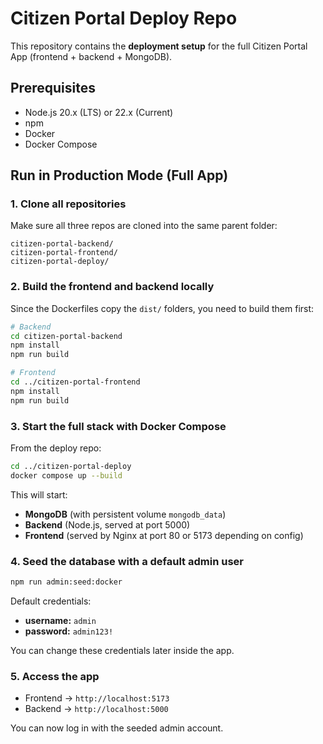 # Citizen Portal Deploy Repo

This repository contains the **deployment setup** for the full Citizen Portal App (frontend + backend + MongoDB).

## Prerequisites

- Node.js 20.x (LTS) or 22.x (Current)
- npm
- Docker
- Docker Compose

## Run in Production Mode (Full App)

### 1. Clone all repositories

Make sure all three repos are cloned into the same parent folder:

```
citizen-portal-backend/
citizen-portal-frontend/
citizen-portal-deploy/
```

### 2. Build the frontend and backend locally

Since the Dockerfiles copy the `dist/` folders, you need to build them first:

```bash
# Backend
cd citizen-portal-backend
npm install
npm run build

# Frontend
cd ../citizen-portal-frontend
npm install
npm run build
```

### 3. Start the full stack with Docker Compose

From the deploy repo:

```bash
cd ../citizen-portal-deploy
docker compose up --build
```

This will start:

- **MongoDB** (with persistent volume `mongodb_data`)
- **Backend** (Node.js, served at port 5000)
- **Frontend** (served by Nginx at port 80 or 5173 depending on config)

### 4. Seed the database with a default admin user

```bash
npm run admin:seed:docker
```

Default credentials:

- **username:** `admin`
- **password:** `admin123!`

You can change these credentials later inside the app.

### 5. Access the app

- Frontend → `http://localhost:5173`
- Backend → `http://localhost:5000`

You can now log in with the seeded admin account.
